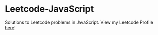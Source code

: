 Leetcode-JavaScript
===================
Solutions to Leetcode problems in JavaScript.
View my Leetcode Profile [here](https://leetcode.com/parshva45/)!
